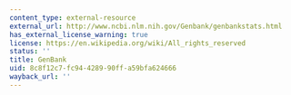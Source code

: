 ```yaml
---
content_type: external-resource
external_url: http://www.ncbi.nlm.nih.gov/Genbank/genbankstats.html
has_external_license_warning: true
license: https://en.wikipedia.org/wiki/All_rights_reserved
status: ''
title: GenBank
uid: 8c8f12c7-fc94-4289-90ff-a59bfa624666
wayback_url: ''
---
```

